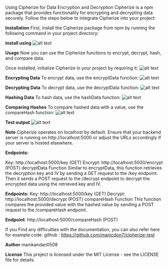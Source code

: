 Using Cipherize for Data Encryption and Decryption
Cipherize is a npm package that provides functionality for encrypting and decrypting data securely. Follow the steps below to integrate Cipherize into your project:

**Installation**
First, install the Cipherize package from npm by running the following command in your project directory:

**install using**
![alt text](./results/image-6.png)

**Usage**
Now you can use the Cipherize functions to encrypt, decrypt, hash, and compare data.

Once installed, initialize Cipherize in your project by requiring it:
![alt text](./results/image-1.png)

**Encrypting Data**
To encrypt data, use the encryptData function:
![alt text](./results/image-2.png)

**Decrypting Data**
To decrypt data, use the decryptData function:
![alt text](./results/image-3.png)

**Hashing Data**
To hash data, use the hashData function:
![alt text](./results/image-4.png)

**Comparing Hashes**
To compare hashed data with a value, use the compareHash function:
![alt text](./results/image-5.png)

**Test output**
![alt text](./results/image.png)

**Note**
Cipherize operates on localhost by default. Ensure that your backend server is running on http://localhost:5000 or adjust the URLs accordingly if your server is hosted elsewhere.

**Endpoints:**

Key: http://localhost:5000/key (GET)
Encrypt: http://localhost:5000/encrypt (POST)
decryptData Function
Similar to encryptData, this function retrieves the decryption key and IV by sending a GET request to the /key endpoint. Then it sends a POST request to the /decrypt endpoint to decrypt the encrypted data using the retrieved key and IV.

**Endpoints:**
Key: http://localhost:5000/key (GET)
Decrypt: http://localhost:5000/decrypt (POST)
compareHash Function
This function compares the provided value with the hashed value by sending a POST request to the /compareHash endpoint.

**Endpoint**: http://localhost:5000/compareHash (POST)


If you Find any difficulties with the documentation, you can also refer here for example code.
github : https://github.com/manicdon7/cipherize-test


**Author**
manikandan0508

**License**
This project is licensed under the MIT License - see the LICENSE file for details.

